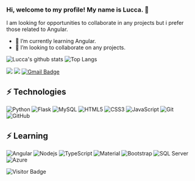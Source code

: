 

### Hi, welcome to my profile! My name is Lucca. 👋
I am looking for opportunities to collaborate in any projects but i prefer those related to Angular.

- 🔭 I’m currently learning Angular.
- 🤝 I’m looking to collaborate on any projects. 

![Lucca's github stats](https://github-readme-stats.vercel.app/api?username=lucca-schramm&count_private=true&show_icons=true&theme=radical)
![Top Langs](https://github-readme-stats.vercel.app/api/top-langs/?username=lucca-schramm&theme=blue-green)

[<img src="https://img.shields.io/badge/linkedin-%230077B5.svg?&style=for-the-badge&logo=linkedin&logoColor=white" />](https://www.linkedin.com/in/lucca-schramm/) [<img src = "https://img.shields.io/badge/instagram-%23E4405F.svg?&style=for-the-badge&logo=instagram&logoColor=white">](https://www.instagram.com/luccaschramm/)
[![Gmail Badge](https://img.shields.io/badge/-Gmail-D14836?style=for-the-badge&logo=Gmail&logoColor=white&link=mailto:luccascho@gmail.com)](mailto:luccascho@gmail.com)

## ⚡ Technologies

![Python](https://img.shields.io/badge/Python-3776AB?style=for-the-badge&logo=python&logoColor=white)
![Flask](https://img.shields.io/badge/Flask-000000?style=for-the-badge&logo=flask&logoColor=white)
![MySQL](https://img.shields.io/badge/MySQL-00000F?style=for-the-badge&logo=mysql&logoColor=white)
![HTML5](https://img.shields.io/badge/HTML-239120?style=for-the-badge&logo=html5&logoColor=white)
![CSS3](https://img.shields.io/badge/CSS-239120?&style=for-the-badge&logo=css3&logoColor=white)
![JavaScript](https://img.shields.io/badge/JavaScript-323330?style=for-the-badge&logo=javascript&logoColor=F7DF1E)
![Git](https://img.shields.io/badge/GIT-E44C30?style=for-the-badge&logo=git&logoColor=white)
![GitHub](https://img.shields.io/badge/GitHub-100000?style=for-the-badge&logo=github&logoColor=white)

## ⚡ Learning

![Angular](https://img.shields.io/badge/Angular-DD0031?style=for-the-badge&logo=angular&logoColor=white)
![Nodejs](https://img.shields.io/badge/Node.js-43853D?style=for-the-badge&logo=node.js&logoColor=white)
![TypeScript](https://img.shields.io/badge/TypeScript-007ACC?style=for-the-badge&logo=typescript&logoColor=white)
![Material](https://img.shields.io/badge/Material--UI-0081CB?style=for-the-badge&logo=material-ui&logoColor=white)
![Bootstrap](https://img.shields.io/badge/Bootstrap-563D7C?style=for-the-badge&logo=bootstrap&logoColor=white)
![SQL Server](https://img.shields.io/badge/Microsoft_SQL_Server-CC2927?style=for-the-badge&logo=microsoft-sql-server&logoColor=white)
![Azure](https://img.shields.io/badge/Microsoft_Azure-0089D6?style=for-the-badge&logo=microsoft-azure&logoColor=white)


![Visitor Badge](https://visitor-badge.laobi.icu/badge?page_id=lucca-schramm.lucca-schramm)
